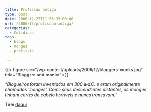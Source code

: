 ```yaml
---
title: Profissão antiga
type: post
date: 2006-12-27T11:56:35+00:00
url: /2006/12/profissao-antiga/
categorias:
  - Cotidiano
tags:
  - blogs
  - monges
  - profissão

---
```

{{< figure src="/wp-content/uploads/2006/12/bloggers-monks.jpg" title="Bloggers and monks" >}}

_“Blogueiros foram inventados em 300 <del>a.</del>d.C. e eram originalmente chamados ‘monges’. Como seus descendentes distantes, os monges tinham cortes de cabelo horríveis e nunca transavam.”_

Tirei [daqui][1]

 [1]: http://www.pinceladasdaweb.com.br/blog/2006/12/26/os-bloggers-ja-existiam-a-300-anos-ac/

